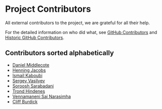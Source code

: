 # Project Contributors

All external contributors to the project, we are grateful for all their help.

For the detailed information on who did what, 
see [GitHub Contributors](https://github.com/nolar/kopf/graphs/contributors)
and [Historic GitHub Contributors](https://github.com/zalando-incubator/kopf/graphs/contributors). 

## Contributors sorted alphabetically

- [Daniel Middlecote](https://github.com/dlmiddlecote)
- [Henning Jacobs](https://github.com/hjacobs)
- [Ismail Kaboubi](https://github.com/smileisak)
- [Sergey Vasilyev](https://github.com/nolar)
- [Soroosh Sarabadani](https://github.com/psycho-ir)
- [Trond Hindenes](https://github.com/trondhindenes)
- [Vennamaneni Sai Narasimha](https://github.com/thevennamaneni)
- [Cliff Burdick](https://github.com/cliffburdick)
